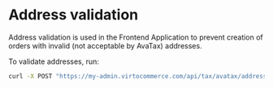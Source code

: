 # Address validation

Address validation is used in the Frontend Application to prevent creation of orders with invalid (not acceptable by AvaTax) addresses.

To validate addresses, run:

```cmd
curl -X POST "https://my-admin.virtocommerce.com/api/tax/avatax/address/validate" -H "accept:text/json" 
```
